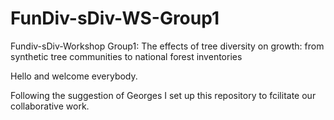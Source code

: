 FunDiv-sDiv-WS-Group1
=====================

Fundiv-sDiv-Workshop Group1: The effects of tree diversity on growth:  from synthetic tree communities to national forest inventories

Hello and welcome everybody.

Following the suggestion of Georges I set up this repository to fcilitate our collaborative work.
